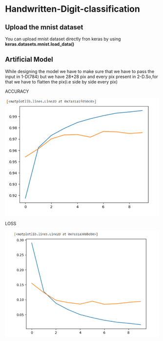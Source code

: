 
# Handwritten-Digit-classification
<h2>Upload the mnist dataset</h2>
<p>You can upload mnist dataset directly fron keras by using <b> keras.datasets.mnist.load_data()</b></p>

<h2>Artificial Model</h2>
<p>While designing the model we have to make sure that we have to pass the input in 1-D(784) but we have 28*28 pix and every pix present in 2-D.So,for that we have to flatten the pix(i.e side by side every pix) </p>
<p>ACCURACY</p>
<img src="Screenshot 2024-01-09 203000.png" alt="Accuracy">
<p>LOSS</p>
<img src="Screenshot 2024-01-09 203030.png"  alt="Loss">
